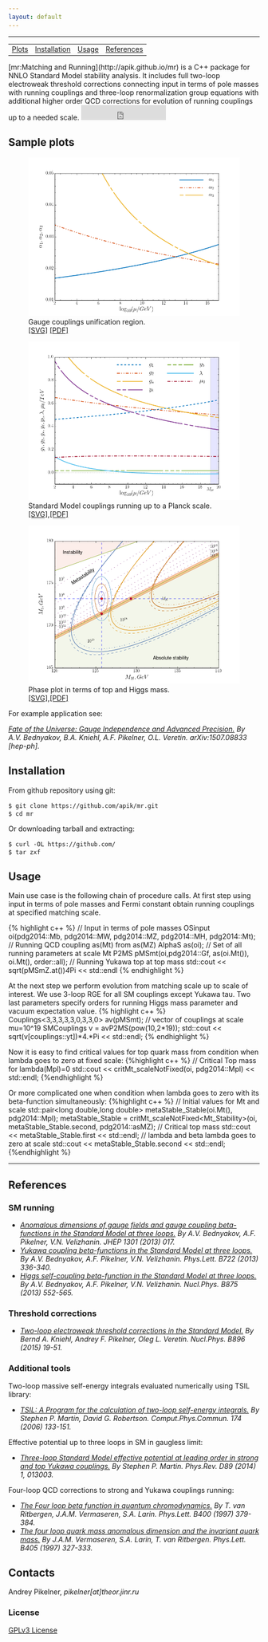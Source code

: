 ```yaml
---
layout: default
---
```

* * * * *
<table style="width:100%">
  <tr>
    <td align="center"><a href="#plots">Plots</a></td>
    <td align="center"><a href="#install">Installation</a></td>
    <td align="center"><a href="#usage">Usage</a></td>
    <td align="center"><a href="#refs">References</a></td>
  </tr>
</table>
[mr:Matching and Running](http://apik.github.io/mr) is a C++ package for NNLO Standard Model stability analysis. It includes full two-loop electroweak threshold corrections connecting input in terms of pole masses with running couplings and three-loop renormalization group equations with additional higher order QCD corrections for evolution of running couplings up to a needed scale.

<iframe src="http://ghbtns.com/github-btn.html?user=apik&amp;repo=mr&amp;type=watch&amp;count=true&amp;size=large"
  allowtransparency="true" frameborder="0" scrolling="0" width="170" height="30"></iframe><br/>

<A NAME="plots"></A>

## Sample plots


<figure>
  <img src="plots/gauge123.png" alt="Gauge couplings unification region">
  <figcaption>Gauge couplings unification region.<br>
    <a href="plots/gauge123.svg">[SVG]</a> <a href="plots/gauge123.pdf">[PDF]</a></figcaption>	
</figure>	      	

<figure>
  <img src="plots/cEvol.png" alt="Standard Model couplings running up to a Planck scale.">
  <figcaption>Standard Model couplings running up to a Planck scale.<br>
    <a href="plots/cEvol.svg">[SVG]</a>,<a href="plots/cEvol.pdf">[PDF]</a></figcaption>	
</figure>	      	

<figure>
  <img src="plots/stable.png" alt="Phase diagram in terms of top and Higgs mass.">
  <figcaption>Phase plot in terms of top and Higgs mass.<br>
    <a href="plots/stable.svg">[SVG]</a>,<a href="plots/stable.pdf">[PDF]</a></figcaption>	
</figure>	      	

For example application see:

*[Fate of the Universe: Gauge Independence and Advanced Precision.](http://inspirehep.net/record/1385870)
By A.V. Bednyakov, B.A. Kniehl, A.F. Pikelner, O.L. Veretin.
arXiv:1507.08833 [hep-ph].*

<A NAME="install"></A>

## Installation

From github repository using git:

~~~
$ git clone https://github.com/apik/mr.git
$ cd mr
~~~

Or downloading tarball and extracting:

~~~
$ curl -OL https://github.com/
$ tar zxf 
~~~

<A NAME="usage"></A>

## Usage

Main use case is the following chain of procedure calls. At first step using input in terms of pole masses and Fermi constant obtain running couplings at specified matching scale. 

{% highlight c++ %}
// Input in terms of pole masses
OSinput oi(pdg2014::Mb, pdg2014::MW, pdg2014::MZ, pdg2014::MH, pdg2014::Mt);
// Running QCD coupling as(Mt) from as(MZ)
AlphaS as(oi);
// Set of all running parameters at scale Mt
P2MS pMSmt(oi,pdg2014::Gf, as(oi.Mt()), oi.Mt(), order::all);
// Running Yukawa top at top mass
std::cout << sqrt(pMSmZ.at())*4*Pi << std::endl
{% endhighlight %}

At the next step we perform  evolution from matching scale up to scale
of interest.  We use  3-loop RGE  for all  SM couplings  except Yukawa
tau.  Two  last  parameters  specify orders  for  running  Higgs  mass
parameter  and   vacuum  expectation  value.
{%   highlight  c++  %}
Couplings<3,3,3,3,3,0,3,3,0>  av(pMSmt);
//  vector of  couplings  at scale  mu=10^19
SMCouplings  v  =  avP2MS(pow(10,2*19));
std::cout  << sqrt(v[couplings::yt])*4.*Pi << std::endl;
{% endhighlight %}

Now it is easy to find critical values for top quark mass from condition when lambda goes to zero at fixed scale:
{%highlight c++ %}
// Critical Top mass for lambda(Mpl)=0
std::cout << critMt_scaleNotFixed(oi, pdg2014::Mpl) << std::endl;
{%endhighlight %}

Or more complicated one when condition when lambda goes to zero with its beta-function
simultaneously:
{%highlight c++ %}
// Initial values for Mt and scale 
std::pair<long double,long double> metaStable_Stable(oi.Mt(), pdg2014::Mpl);
metaStable_Stable = critMt_scaleNotFixed<Mt_Stability>(oi, metaStable_Stable.second, pdg2014::asMZ);
// Critical top mass
std::cout << metaStable_Stable.first << std::endl;
// lambda and beta lambda goes to zero at scale 
std::cout << metaStable_Stable.second << std::endl;
{%endhighlight %}

* * * * *

<A NAME="refs"></A>

## References

### SM running

*  *[Anomalous dimensions of gauge fields and gauge coupling
beta-functions in the Standard Model at three loops.](http://inspirehep.net/record/1193366)
By A.V. Bednyakov, A.F. Pikelner, V.N. Velizhanin.
JHEP 1301 (2013) 017.*
*  *[Yukawa coupling beta-functions in the Standard Model at three
loops.](http://inspirehep.net/record/1208862)
By A.V. Bednyakov, A.F. Pikelner, V.N. Velizhanin.
Phys.Lett. B722 (2013) 336-340.*
*  *[Higgs self-coupling beta-function in the Standard Model at three
loops.](http://inspirehep.net/record/1224266)
By A.V. Bednyakov, A.F. Pikelner, V.N. Velizhanin.
Nucl.Phys. B875 (2013) 552-565.*

### Threshold corrections
*  *[Two-loop electroweak threshold corrections in the Standard Model.](http://inspirehep.net/record/1351233)
By Bernd A. Kniehl, Andrey F. Pikelner, Oleg L. Veretin.
Nucl.Phys. B896 (2015) 19-51.*

### Additional tools

Two-loop massive self-energy integrals evaluated numerically using TSIL
library:

* *[TSIL: A Program for the calculation of two-loop self-energy
integrals.](http://inspirehep.net/record/675010)
By Stephen P. Martin, David G. Robertson.
Comput.Phys.Commun. 174 (2006) 133-151.*

Effective potential up to three loops in SM in gaugless limit:

*  *[Three-loop Standard Model effective potential at leading order in
strong and top Yukawa couplings.](http://inspirehep.net/record/1262358)
By Stephen P. Martin.
Phys.Rev. D89 (2014) 1, 013003.*

Four-loop QCD corrections to strong and Yukawa couplings running:

*  *[The Four loop beta function in quantum chromodynamics.](http://inspirehep.net/record/439866)
By T. van Ritbergen, J.A.M. Vermaseren, S.A. Larin.
Phys.Lett. B400 (1997) 379-384.*
*   *[The four loop quark mass anomalous dimension and the invariant
quark mass.](http://inspirehep.net/record/441078)
By J.A.M. Vermaseren, S.A. Larin, T. van Ritbergen.
Phys.Lett. B405 (1997) 327-333.*

## Contacts
Andrey Pikelner, *pikelner[at]theor.jinr.ru*

### License

[GPLv3 License](https://www.gnu.org/licenses/gpl.html)

<!-- <div class="github-fork-ribbon-wrapper right fixed" style="width: 150px;height: 150px;position: fixed;overflow: hidden;top: 0;z-index: 9999;pointer-events: none;right: 0;"><div class="github-fork-ribbon" style="position: absolute;padding: 2px 0;background-color: #333;background-image: linear-gradient(to bottom, rgba(0, 0, 0, 0), rgba(0, 0, 0, 0.15));-webkit-box-shadow: 0 2px 3px 0 rgba(0, 0, 0, 0.5);-moz-box-shadow: 0 2px 3px 0 rgba(0, 0, 0, 0.5);box-shadow: 0 2px 3px 0 rgba(0, 0, 0, 0.5);z-index: 9999;pointer-events: auto;top: 42px;right: -43px;-webkit-transform: rotate(45deg);-moz-transform: rotate(45deg);-ms-transform: rotate(45deg);-o-transform: rotate(45deg);transform: rotate(45deg);"><a href="https://github.com/chibicode/solo" style="font: 700 13px &quot;Helvetica Neue&quot;, Helvetica, Arial, sans-serif;color: #fff;text-decoration: none;text-shadow: 0 -1px rgba(0, 0, 0, 0.5);text-align: center;width: 200px;line-height: 20px;display: inline-block;padding: 2px 0;border-width: 1px 0;border-style: dotted;border-color: rgba(255, 255, 255, 0.7);">Fork me on GitHub</a></div></div> -->
